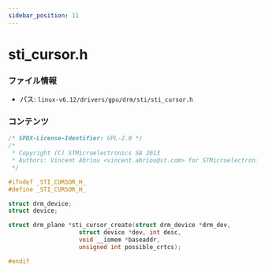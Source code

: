 ```yaml
---
sidebar_position: 11
---
```

# sti_cursor.h

### ファイル情報

- パス: `linux-v6.12/drivers/gpu/drm/sti/sti_cursor.h`

### コンテンツ

```h
/* SPDX-License-Identifier: GPL-2.0 */
/*
 * Copyright (C) STMicroelectronics SA 2013
 * Authors: Vincent Abriou <vincent.abriou@st.com> for STMicroelectronics.
 */

#ifndef _STI_CURSOR_H_
#define _STI_CURSOR_H_

struct drm_device;
struct device;

struct drm_plane *sti_cursor_create(struct drm_device *drm_dev,
				    struct device *dev, int desc,
				    void __iomem *baseaddr,
				    unsigned int possible_crtcs);

#endif

```
